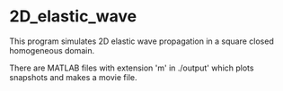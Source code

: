 # 2D_elastic_wave
This program simulates 2D elastic wave propagation in a square closed homogeneous domain.

There are MATLAB files with extension 'm' in ./output' which plots snapshots and makes a movie file.
